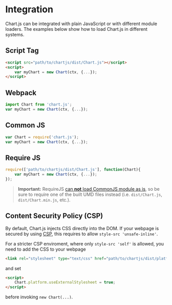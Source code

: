 # Integration

Chart.js can be integrated with plain JavaScript or with different module loaders. The examples below show how to load Chart.js in different systems.

## Script Tag

```html
<script src="path/to/chartjs/dist/Chart.js"></script>
<script>
    var myChart = new Chart(ctx, {...});
</script>
```

## Webpack

```javascript
import Chart from 'chart.js';
var myChart = new Chart(ctx, {...});
```

## Common JS

```javascript
var Chart = require('chart.js');
var myChart = new Chart(ctx, {...});
```

## Require JS

```javascript
require(['path/to/chartjs/dist/Chart.js'], function(Chart){
    var myChart = new Chart(ctx, {...});
});
```

> **Important:** RequireJS [can **not** load CommonJS module as is](http://www.requirejs.org/docs/commonjs.html#intro), so be sure to require one of the built UMD files instead (i.e. `dist/Chart.js`, `dist/Chart.min.js`, etc.).

## Content Security Policy (CSP)

By default, Chart.js injects CSS directly into the DOM. If your webpage is secured by using [CSP](https://developer.mozilla.org/en-US/docs/Web/HTTP/Headers/Content-Security-Policy), this requires to allow `style-src 'unsafe-inline'`.

For a stricter CSP enviroment, where only `style-src 'self'` is allowed, you need to add the CSS to your webpage

```html
<link rel="stylesheet" type="text/css" href="path/to/chartjs/dist/platforms/platform.dom.css">
```

and set

```html
<script>
    Chart.platform.useExternalStylesheet = true;
</script>
```

before invoking `new Chart(...)`.
